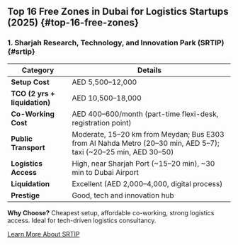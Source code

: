 ## Top 16 Free Zones in Dubai for Logistics Startups (2025) {#top-16-free-zones}

### 1. Sharjah Research, Technology, and Innovation Park (SRTIP) {#srtip}

| Category | Details |
|----------|---------|
| **Setup Cost** | AED 5,500–12,000 |
| **TCO (2 yrs + liquidation)** | AED 10,500–18,000 |
| **Co-Working Cost** | AED 400–600/month (part-time flexi-desk, registration point) |
| **Public Transport** | Moderate, 15–20 km from Meydan; Bus E303 from Al Nahda Metro (20–30 min, AED 5–7); taxi (~20–25 min, AED 30–50) |
| **Logistics Access** | High, near Sharjah Port (~15–20 min), ~30 min to Dubai Airport |
| **Liquidation** | Excellent (AED 2,000–4,000, digital process) |
| **Prestige** | Good, tech and innovation hub |

**Why Choose?** Cheapest setup, affordable co-working, strong logistics access. Ideal for tech-driven logistics consultancy.

[Learn More About SRTIP](https://srtip.ae)

